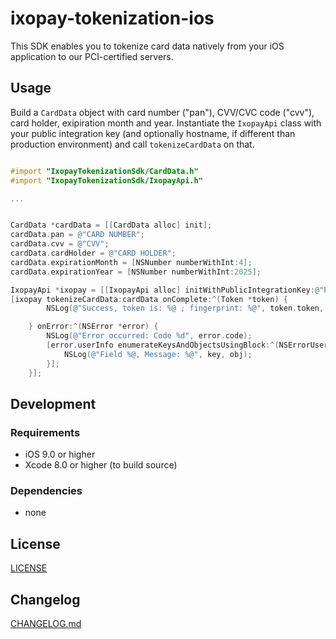 # ixopay-tokenization-ios

This SDK enables you to tokenize card data natively from your iOS application to our PCI-certified servers.

## Usage

Build a `CardData` object with card number ("pan"), CVV/CVC code ("cvv"), card holder, exipiration month and year.
Instantiate the `IxopayApi` class with your public integration key (and optionally hostname, if different than production environment) and call
`tokenizeCardData` on that.

```objective-c

#import "IxopayTokenizationSdk/CardData.h"
#import "IxopayTokenizationSdk/IxopayApi.h"

...


CardData *cardData = [[CardData alloc] init];
cardData.pan = @"CARD NUMBER";
cardData.cvv = @"CVV";
cardData.cardHolder = @"CARD HOLDER";
cardData.expirationMonth = [NSNumber numberWithInt:4];
cardData.expirationYear = [NSNumber numberWithInt:2025];

IxopayApi *ixopay = [[IxopayApi alloc] initWithPublicIntegrationKey:@"PUBLIC_INTEGRATION_KEY"];
[ixopay tokenizeCardData:cardData onComplete:^(Token *token) {
        NSLog(@"Success, token is: %@ ; fingerprint: %@", token.token, token.fingerprint);

    } onError:^(NSError *error) {
        NSLog(@"Error occurred: Code %d", error.code);
        [error.userInfo enumerateKeysAndObjectsUsingBlock:^(NSErrorUserInfoKey  _Nonnull key, id  _Nonnull obj, BOOL * _Nonnull stop) {
            NSLog(@"Field %@, Message: %@", key, obj);
        }];
    }];

```


## Development

### Requirements
- iOS 9.0 or higher
- Xcode 8.0 or higher (to build source)

### Dependencies
- none

## License

[LICENSE](LICENSE)

## Changelog

[CHANGELOG.md](CHANGELOG.md)